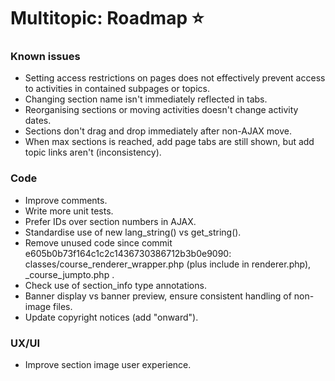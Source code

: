 # Multitopic: Roadmap ⭐


### Known issues

* Setting access restrictions on pages does not effectively prevent access to activities in contained subpages or topics.
* Changing section name isn't immediately reflected in tabs.
* Reorganising sections or moving activities doesn't change activity dates.
* Sections don't drag and drop immediately after non-AJAX move.
* When max sections is reached, add page tabs are still shown, but add topic links aren't (inconsistency).


### Code

* Improve comments.
* Write more unit tests.
* Prefer IDs over section numbers in AJAX.
* Standardise use of new lang_string() vs get_string().
* Remove unused code since commit e605b0b73f164c1c2c1436730386712b3b0e9090:
  classes/course_renderer_wrapper.php (plus include in renderer.php), _course_jumpto.php .
* Check use of section_info type annotations.
* Banner display vs banner preview, ensure consistent handling of non-image files.
* Update copyright notices (add "onward").


### UX/UI

* Improve section image user experience.
